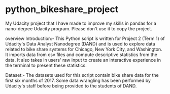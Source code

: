 # python_bikeshare_project
My Udacity project that I have made to improve my skills in pandas for a nano-degree Udacity program. Please don't use it to copy the project.

overview Introduction:-
This Python script is written for Project 2 (Term 1) of Udacity's Data Analyst Nanodegree (DAND) and is used to explore data related to bike share systems for Chicago, New York City, and Washington. It imports data from csv files and compute descriptive statistics from the data. It also takes in users' raw input to create an interactive experience in the terminal to present these statistics.

Dataset:-
The datasets used for this script contain bike share data for the first six months of 2017. Some data wrangling has been performed by Udacity's staff before being provided to the students of DAND.


